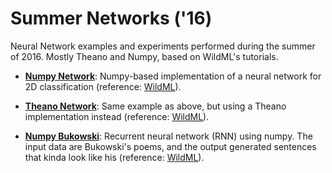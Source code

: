 # Summer Networks ('16)
Neural Network examples and experiments performed during the summer of 2016. Mostly Theano and Numpy, based on WildML's tutorials.

* [**Numpy Network**](https://github.com/masta-g3/summer_networks/blob/master/numpy_networks.ipynb): Numpy-based implementation of a neural network for 2D classification (reference: [WildML](http://www.wildml.com/2015/09/implementing-a-neural-network-from-scratch/)).

* [**Theano Network**](https://github.com/masta-g3/summer_networks/blob/master/theano_networks.ipynb): Same example as above, but using a Theano implementation instead (reference: [WildML](http://www.wildml.com/2015/09/speeding-up-your-neural-network-with-theano-and-the-gpu/)).

* [**Numpy Bukowski**](https://github.com/masta-g3/summer_networks/blob/master/numpy_bukowski/numpy_bukowski.ipynb): Recurrent neural network (RNN) using numpy. The input data are Bukowski's poems, and the output generated sentences that kinda look like his (reference: [WildML](http://www.wildml.com/2015/09/recurrent-neural-networks-tutorial-part-2-implementing-a-language-model-rnn-with-python-numpy-and-theano/)).
